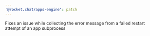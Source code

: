 ```yaml
---
'@rocket.chat/apps-engine': patch
---
```


Fixes an issue while collecting the error message from a failed restart attempt of an app subprocess
